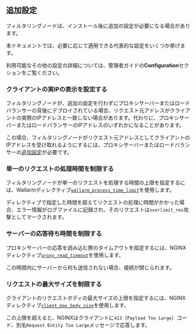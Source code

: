 ##   追加設定

フィルタリングノードは、インストール後に追加の設定が必要になる場合があります。

本ドキュメントでは、必要に応じて適用できる代表的な設定をいくつか挙げます。

利用可能なその他の設定の詳細については、管理者ガイドの**Configuration**セクションをご覧ください。

### クライアントの実IPの表示を設定する

フィルタリングノードが、追加の設定を行わずにプロキシサーバーまたはロードバランサーの背後にデプロイされている場合、リクエスト元アドレスがクライアントの実際のIPアドレスと一致しない場合があります。代わりに、プロキシサーバーまたはロードバランサーのIPアドレスのいずれかになることがあります。

この場合、フィルタリングノードがリクエスト元アドレスとしてクライアントのIPアドレスを受け取れるようにするには、プロキシサーバーまたはロードバランサーの[追加設定](using-proxy-or-balancer-en.md)が必要です。

### 単一のリクエストの処理時間を制限する

フィルタリングノードが単一のリクエストを処理する時間の上限を指定するには、Wallarmディレクティブ[`wallarm_process_time_limit`](configure-parameters-en.md#wallarm_process_time_limit)を使用します。

ディレクティブで指定した時間を超えてリクエストの処理に時間がかかった場合、エラー情報がログファイルに記録され、そのリクエストは`overlimit_res`攻撃としてマークされます。

### サーバーの応答待ち時間を制限する

プロキシサーバーの応答を読み込む際のタイムアウトを指定するには、NGINXディレクティブ[`proxy_read_timeout`](https://nginx.org/en/docs/http/ngx_http_proxy_module.html#proxy_read_timeout)を使用します。

この時間内にサーバーから何も送信されない場合、接続が閉じられます。

### リクエストの最大サイズを制限する

クライアントのリクエストボディの最大サイズの上限を指定するには、NGINXディレクティブ[`client_max_body_size`](https://nginx.org/en/docs/http/ngx_http_core_module.html#client_max_body_size)を使用します。

この上限を超えると、NGINXはクライアントに`413`（`Payload Too Large`）コード、別名`Request Entity Too Large`メッセージで応答します。